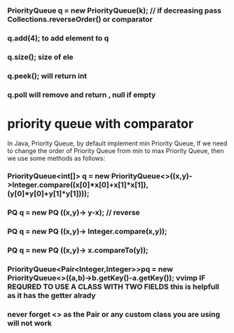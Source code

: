 ### PriorityQueue<Integer> q = new PriorityQueue(k); // if decreasing pass Collections.reverseOrder() or comparator
  
  ### q.add(4); to add element to q
  
  ### q.size(); size of ele
  
  ###  q.peek(); will return int
  
  ### q.poll will remove and return , null if empty
  
  # priority queue with comparator 
  In Java, Priority Queue, by default implement min Priority Queue, If we need to change the order of Priority Queue from min to max Priority Queue, then we use some methods as follows: 
  ### PriorityQueue<int[]> q = new PriorityQueue<>((x,y)->Integer.compare((x[0]*x[0]+x[1]*x[1]),(y[0]*y[0]+y[1]*y[1])));
  ### PQ<type> q = new PQ <Nothing is here but it is compulsory for priority queue> ((x,y)-> y-x); // reverse
  ### PQ<type> q = new PQ <compulsory> ((x,y)-> Integer.compare(x,y));
  ### PQ<type> q = new PQ <compulsory> ((x,y)-> x.compareTo(y));
  ### PriorityQueue<Pair<Integer,Integer>>pq = new PriorityQueue<>((a,b)->b.getKey()-a.getKey()); vvimp IF REQURED TO USE A CLASS WITH TWO FIELDS this is helpfull as it has the getter alrady

  ### never forget <> as the Pair or any custom class you are using will not work
  
